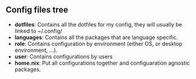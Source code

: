 ## Config files tree

- **dotfiles**:
    Contains all the dotfiles for my config, they will usually be linked to ~/.config/<dotfiles-subdir>
- **languages**:
    Contains all the packages that are language specific.
- **role**:
    Contains configuration by environment (either OS, or desktop environment, ...).
- **user**:
    Contains configurations by users
- **home.nix**:
    Put all configurations together and configuaration agnostic packages.
